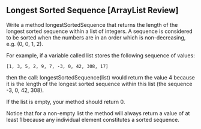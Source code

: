 Longest Sorted Sequence [ArrayList Review]
-------------------------------------------------------------------------------
Write a method longestSortedSequence that returns the length of the longest
sorted sequence within a list of integers. A sequence is considered to be sorted
when the numbers are in an order which is non-decreasing, e.g. (0, 0, 1, 2).

For example, if a variable called list stores the following sequence of values:

    [1, 3, 5, 2, 9, 7, -3, 0, 42, 308, 17]

then the call: longestSortedSequence(list) would return the value 4 because it
is the length of the longest sorted sequence within this list
(the sequence -3, 0, 42, 308).

If the list is empty, your method should return 0.

Notice that for a non-empty list the method will always return a value of at
least 1 because any individual element constitutes a sorted sequence. 